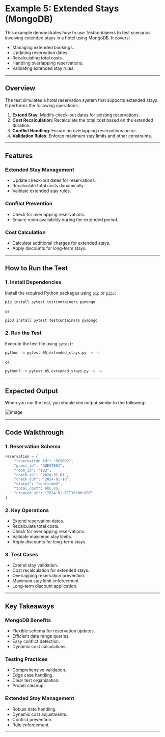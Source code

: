 # Example 5: Extended Stays (MongoDB)

This example demonstrates how to use Testcontainers to test scenarios involving extended stays in a hotel using MongoDB. It covers:

- Managing extended bookings.
- Updating reservation dates.
- Recalculating total costs.
- Handling overlapping reservations.
- Validating extended stay rules.

---

## Overview

The test simulates a hotel reservation system that supports extended stays. It performs the following operations:

1. **Extend Stay**: Modify check-out dates for existing reservations.
2. **Cost Recalculation**: Recalculate the total cost based on the extended duration.
3. **Conflict Handling**: Ensure no overlapping reservations occur.
4. **Validation Rules**: Enforce maximum stay limits and other constraints.

---

## Features

### Extended Stay Management

- Update check-out dates for reservations.
- Recalculate total costs dynamically.
- Validate extended stay rules.

### Conflict Prevention

- Check for overlapping reservations.
- Ensure room availability during the extended period.

### Cost Calculation

- Calculate additional charges for extended stays.
- Apply discounts for long-term stays.

---

## How to Run the Test

### 1. Install Dependencies

Install the required Python packages using `pip` or `pip3`:

```bash
pip install pytest testcontainers pymongo
```

or

```bash
pip3 install pytest testcontainers pymongo
```

### 2. Run the Test

Execute the test file using `pytest`:

```bash
python -m pytest 05_extended_stays.py -v -s
```

or

```bash
python3 -m pytest 05_extended_stays.py -v -s
```

---

## Expected Output

When you run the test, you should see output similar to the following:

![image](https://github.com/user-attachments/assets/ff7fc3a9-43b4-4a50-bc36-bbdc505b148e)


---

## Code Walkthrough

### 1. Reservation Schema

```python
reservation = {
    "reservation_id": "RES002",
    "guest_id": "GUEST002",
    "room_id": "102",
    "check_in": "2024-01-01",
    "check_out": "2024-01-10",
    "status": "confirmed",
    "total_cost": 900.00,
    "created_at": "2024-01-01T10:00:00Z"
}
```

### 2. Key Operations

- Extend reservation dates.
- Recalculate total costs.
- Check for overlapping reservations.
- Validate maximum stay limits.
- Apply discounts for long-term stays.

### 3. Test Cases

- Extend stay validation.
- Cost recalculation for extended stays.
- Overlapping reservation prevention.
- Maximum stay limit enforcement.
- Long-term discount application.

---

## Key Takeaways

### MongoDB Benefits

- Flexible schema for reservation updates.
- Efficient date range queries.
- Easy conflict detection.
- Dynamic cost calculations.

### Testing Practices

- Comprehensive validation.
- Edge case handling.
- Clear test organization.
- Proper cleanup.

### Extended Stay Management

- Robust date handling.
- Dynamic cost adjustments.
- Conflict prevention.
- Rule enforcement.

---
